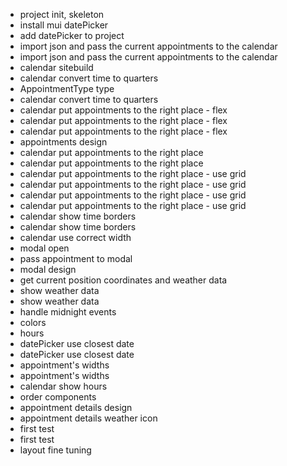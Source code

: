 * project init, skeleton
* install mui datePicker
* add datePicker to project
* import json and pass the current appointments to the calendar
* import json and pass the current appointments to the calendar
* calendar sitebuild
* calendar convert time to quarters
* AppointmentType type
* calendar convert time to quarters
* calendar put appointments to the right place - flex
* calendar put appointments to the right place - flex
* calendar put appointments to the right place - flex
* appointments design
* calendar put appointments to the right place
* calendar put appointments to the right place
* calendar put appointments to the right place - use grid
* calendar put appointments to the right place - use grid
* calendar put appointments to the right place - use grid
* calendar put appointments to the right place - use grid
* calendar show time borders
* calendar show time borders
* calendar use correct width
* modal open
* pass appointment to modal
* modal design
* get current position coordinates and weather data
* show weather data
* show weather data
* handle midnight events
* colors
* hours
* datePicker use closest date
* datePicker use closest date
* appointment's widths
* appointment's widths
* calendar show hours
* order components
* appointment details design
* appointment details weather icon
* first test
* first test
* layout fine tuning